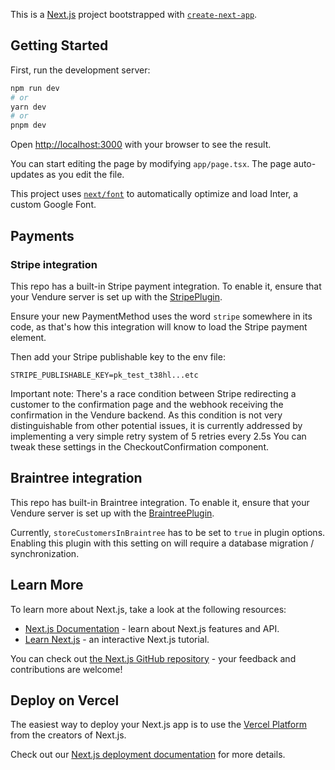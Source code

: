This is a [Next.js](https://nextjs.org/) project bootstrapped with [`create-next-app`](https://github.com/vercel/next.js/tree/canary/packages/create-next-app).

## Getting Started

First, run the development server:

```bash
npm run dev
# or
yarn dev
# or
pnpm dev
```

Open [http://localhost:3000](http://localhost:3000) with your browser to see the result.

You can start editing the page by modifying `app/page.tsx`. The page auto-updates as you edit the file.

This project uses [`next/font`](https://nextjs.org/docs/basic-features/font-optimization) to automatically optimize and load Inter, a custom Google Font.

## Payments

### Stripe integration

This repo has a built-in Stripe payment integration. To enable it, ensure that your Vendure server is set up with the [StripePlugin](https://docs.vendure.io/typescript-api/core-plugins/payments-plugin/stripe-plugin/).

Ensure your new PaymentMethod uses the word `stripe` somewhere in its code, as that's how this integration will know to load the Stripe payment element.

Then add your Stripe publishable key to the env file:

```
STRIPE_PUBLISHABLE_KEY=pk_test_t38hl...etc
```

Important note: There's a race condition between Stripe redirecting a customer to the confirmation page and the webhook receiving the confirmation in the Vendure backend. As this condition is not very distinguishable from other potential issues, it is currently addressed by implementing a very simple retry system of 5 retries every 2.5s You can tweak these settings in the CheckoutConfirmation component.

## Braintree integration

This repo has built-in Braintree integration. To enable it, ensure that your Vendure server is set up with the [BraintreePlugin](https://docs.vendure.io/typescript-api/core-plugins/payments-plugin/braintree-plugin/).

Currently, `storeCustomersInBraintree` has to be set to `true` in plugin options. Enabling this plugin with this setting on will require a database migration / synchronization.

## Learn More

To learn more about Next.js, take a look at the following resources:

- [Next.js Documentation](https://nextjs.org/docs) - learn about Next.js features and API.
- [Learn Next.js](https://nextjs.org/learn) - an interactive Next.js tutorial.

You can check out [the Next.js GitHub repository](https://github.com/vercel/next.js/) - your feedback and contributions are welcome!

## Deploy on Vercel

The easiest way to deploy your Next.js app is to use the [Vercel Platform](https://vercel.com/new?utm_medium=default-template&filter=next.js&utm_source=create-next-app&utm_campaign=create-next-app-readme) from the creators of Next.js.

Check out our [Next.js deployment documentation](https://nextjs.org/docs/deployment) for more details.
